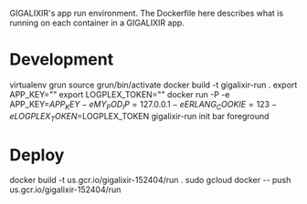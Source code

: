 GIGALIXIR's app run environment. The Dockerfile here describes what is running on each container in a GIGALIXIR app.

# Development

virtualenv grun
source grun/bin/activate
docker build -t gigalixir-run .
export APP_KEY=""
export LOGPLEX_TOKEN=""
docker run -P -e APP_KEY=$APP_KEY -e MY_POD_IP=127.0.0.1 -e ERLANG_COOKIE=123 -e LOGPLEX_TOKEN=$LOGPLEX_TOKEN gigalixir-run init bar foreground

# Deploy

docker build -t us.gcr.io/gigalixir-152404/run .
sudo gcloud docker -- push us.gcr.io/gigalixir-152404/run

